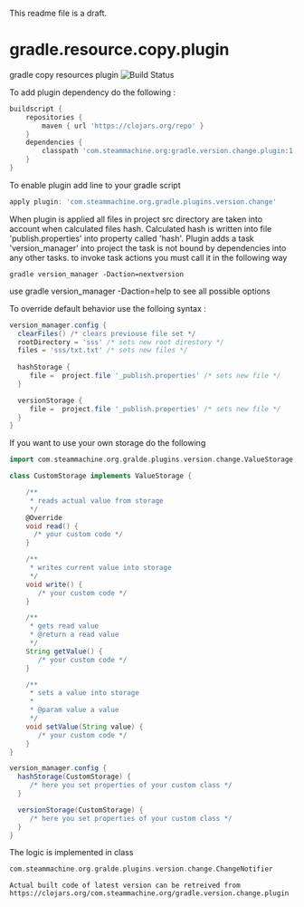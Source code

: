 This readme file is a draft.


# gradle.resource.copy.plugin
gradle copy resources plugin   ![Build Status](https://travis-ci.org/DarrylZero/gradle.version.change.plugin.svg?branch=release)


                                                                                                                          

To add plugin dependency do the following :
```groovy
buildscript {
    repositories {
        maven { url 'https://clojars.org/repo' }
    }
    dependencies {
        classpath 'com.steammachine.org:gradle.version.change.plugin:1.0.4'
    }
}
```


To enable plugin add line to your gradle script 
```groovy
apply plugin: 'com.steammachine.org.gradle.plugins.version.change'
```

When plugin is applied all files in project src directory are taken into account when calculated files hash. Calculated hash is 
written into file 'publish.properties' into property called 'hash'. Plugin adds a task 'version_manager' into project
the task is not bound by dependencies into any other tasks.
to invoke task actions you must call it in the following way 

```text
gradle version_manager -Daction=nextversion
```
use gradle version_manager -Daction=help to see all possible options

To override default behavior use the folloing syntax :

```groovy
version_manager.config {
  clearFiles() /* clears previouse file set */
  rootDirectory = 'sss' /* sets new root direstory */
  files = 'sss/txt.txt' /* sets new files */
  
  hashStorage {
     file =  project.file '_publish.properties' /* sets new file */
  }

  versionStorage {
     file =  project.file '_publish.properties' /* sets new file */
  }
}
```

If you want to use your own storage do the following

```groovy
import com.steammachine.org.gralde.plugins.version.change.ValueStorage

class CustomStorage implements ValueStorage {

    /**
     * reads actual value from storage
     */
    @Override
    void read() {
      /* your custom code */
    }

    /**
     * writes current value into storage
     */
    void write() {
       /* your custom code */
    }

    /**
     * gets read value
     * @return a read value
     */
    String getValue() {
       /* your custom code */
    }

    /**
     * sets a value into storage
     *
     * @param value a value
     */
    void setValue(String value) {
       /* your custom code */
    }
}

version_manager.config {
  hashStorage(CustomStorage) {
     /* here you set properties of your custom class */
  }

  versionStorage(CustomStorage) {
     /* here you set properties of your custom class */
  }
}
```






The logic is implemented in class 
```groovy
com.steammachine.org.gralde.plugins.version.change.ChangeNotifier
```



```text
Actual built code of latest version can be retreived from
https://clojars.org/com.steammachine.org/gradle.version.change.plugin
```

